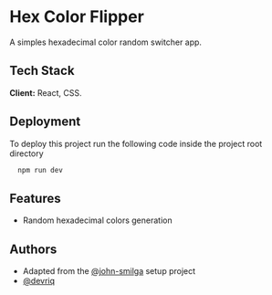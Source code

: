 
# Hex Color Flipper

A simples hexadecimal color random switcher app.



## Tech Stack

**Client:** React, CSS.


## Deployment

To deploy this project run the following code inside the project root directory

```bash
  npm run dev
```
## Features

- Random hexadecimal colors generation


## Authors

- Adapted from the [@john-smilga](https://github.com/john-smilga/javascript-basic-projects) setup project
- [@devriq](https://www.github.com/devriq)

